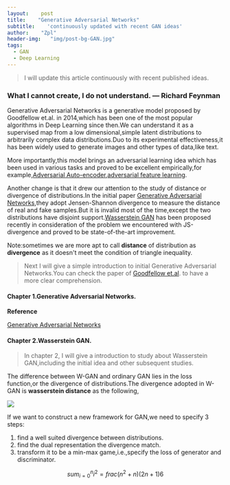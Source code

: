 ```yaml
---
layout:    post
title:    "Generative Adversarial Networks"
subtitle:    'continuously updated with recent GAN ideas'
author:    "Zpl"
header-img:   "img/post-bg-GAN.jpg"
tags:
  - GAN
  - Deep Learning
---
```


>I will update this article continuously with recent published ideas.

### What I cannot create, I do not understand. — Richard Feynman
Generative Adversarial Networks is a generative model proposed by Goodfellow et.al. in 2014,which has been one of the most popular algorithms in Deep Learning since then.We can understand it as a supervised map from a low dimensional,simple latent distributions to arbitrarily complex data distributions.Duo to its experimental effectiveness,it has been widely used 
to generate images and other types of data,like text.

More importantly,this model brings an adversarial learning idea which has been used in various tasks and proved to be excellent empirically,for example,[Adversarial Auto-encoder](),[adversarial feature learning](https://arxiv.org/abs/1605.09782).

Another change is that it drew our attention to the study of distance or divergence of distributions.In the initial paper [Generative Adversarial Networks](https://arxiv.org/abs/1406.2661),they adopt Jensen-Shannon divergence to measure the distance of real and fake samples.But it is invalid most of the time,except the two distributions have disjoint support.[Wasserstein GAN]() has been proposed recently in consideration of the problem we encountered with JS-divergence and proved to be state-of-the-art improvement.

Note:sometimes we are more apt to call **distance** of distribution as **divergence** as it doesn't meet the condition of triangle inequality.
>Next I will give a simple introduction to initial Generative Adversarial Networks.You can check the paper of [Goodfellow et.al](https://arxiv.org/abs/1406.2661). to have a more clear comprehension.

#### Chapter 1.Generative Adversarial Networks.



**Reference**

[Generative Adversarial Networks](https://arxiv.org/abs/1406.2661)


#### Chapter 2.Wasserstein GAN.

> In chapter 2, I will give a introduction to study about Wasserstein GAN,including the initial idea and other subsequent studies.

The difference between W-GAN and ordinary GAN lies in the loss function,or the divergence of distributions.The divergence adopted in W-GAN is **wasserstein distance** as the following,



<img src="https://latex.codecogs.com/gif.latex?W(p,q)=max_{T,\left&space;\|T&space;\right&space;\|\leqslant&space;1}[E_{p}{T}-E_{q}{T}]">


If we want to construct a new framework for GAN,we need to specify 3 steps:

1. find a well suited divergence between distributions.
2. find the dual representation the divergence match.
3. transform it to be a min-max game,i.e.,specify the loss of generator and discriminator. 


$$sum_{i=0}^n i^2 = frac{(n^2+n)(2n+1)}{6}$$

